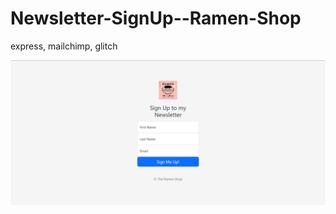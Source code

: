 # Newsletter-SignUp--Ramen-Shop
express, mailchimp, glitch

![image](https://github.com/DivyanshiDetroja/Newsletter-SignUp--Ramen-Shop/blob/main/Mailchimp-ss/signup.png)
